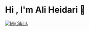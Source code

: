 # Hi , I'm Ali Heidari 👋


[![My Skills](https://skillicons.dev/icons?i=html,css,js,bootstrap,tailwind,redux)](https://skillicons.dev)

